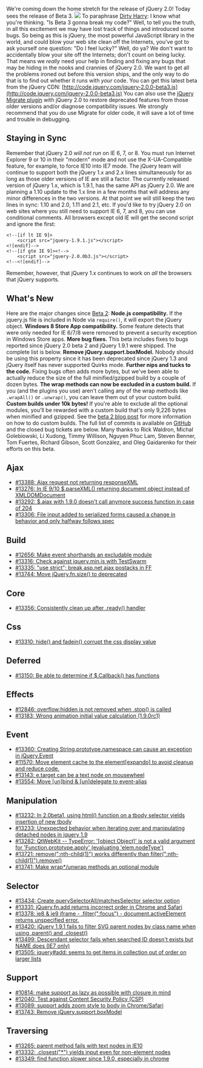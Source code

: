 We're coming down the home stretch for the release of jQuery 2.0! Today
sees the release of Beta 3.
![](http://blog.jquery.com/wp-content/uploads/2013/04/ransom2.png) To
paraphrase [Dirty Harry](http://en.wikiquote.org/wiki/Dirty_Harry): I
know what you're thinking. "Is Beta 3 gonna break my code?" Well, to
tell you the truth, in all this excitement we may have lost track of
things and introduced some bugs. So being as this is jQuery, the most
powerful JavaScript library in the world, and could blow your web site
clean off the Internets, you've got to ask yourself one question: "Do I
feel lucky?" Well, do ya? We don't want to accidentally blow your site
off the Internets; don't count on being lucky. That means we *really*
need your help in finding and fixing any bugs that may be hiding in the
nooks and crannies of jQuery 2.0. We want to get all the problems ironed
out before this version ships, and the only way to do that is to find
out whether it runs with *your* code. You can get this latest beta from
the jQuery CDN:
[http://code.jquery.com/jquery-2.0.0-beta3.js](http://code.jquery.com/jquery-2.0.0-beta3.js)
You can also use the [jQuery Migrate
plugin](https://github.com/jquery/jquery-migrate/#readme) with jQuery
2.0 to restore deprecated features from those older versions and/or
diagnose compatibility issues. We strongly recommend that you do use
Migrate for older code, it will save a lot of time and trouble in
debugging.

Staying in Sync
---------------

Remember that jQuery 2.0 *will not run* on IE 6, 7, or 8. You must run
Internet Explorer 9 or 10 in their "modern" mode and not use the
X-UA-Compatible feature, for example, to force IE10 into IE7 mode. The
jQuery team will continue to support both the jQuery 1.x and 2.x lines
simultaneously for as long as those older versions of IE are still a
factor. The currently released version of jQuery 1.x, which is 1.9.1,
has the same API as jQuery 2.0. We are planning a 1.10 update to the 1.x
line in a few months that will address any minor differences in the two
versions. At that point we will still keep the two lines in sync: 1.10
and 2.0, 1.11 and 2.1, etc. If you'd like to try jQuery 2.0 on web sites
where you still need to support IE 6, 7, and 8, you can use conditional
comments. All browsers except old IE will get the second script and
ignore the first:

    <!--[if lt IE 9]>
        <script src="jquery-1.9.1.js"></script>
    <![endif]-->
    <!--[if gte IE 9]><!-->
        <script src="jquery-2.0.0b3.js"></script>
    <!--<![endif]-->

Remember, however, that jQuery 1.x continues to work on *all* the
browsers that jQuery supports.

What's New
----------

Here are the major changes since [Beta
2](http://blog.jquery.com/2013/03/01/jquery-2-0-beta-2-released/):
**Node.js compatibility.** If the jquery.js file is included in Node via
`require()`, it will export the jQuery object. **Windows 8 Store App
compatibility.** Some feature detects that were only needed for IE 6/7/8
were removed to prevent a security exception in Windows Store apps.
**More bug fixes.** This beta includes fixes to bugs reported since
jQuery 2.0 beta 2 and jQuery 1.9.1 were shipped. The complete list is
below. **Remove jQuery.support.boxModel.** Nobody should be using this
property since it has been deprecated since jQuery 1.3 and jQuery itself
has never supported Quirks mode. **Further nips and tucks to the code.**
Fixing bugs often adds more bytes, but we've been able to actually
reduce the size of the full minified/gzipped build by a couple of dozen
bytes. **The wrap methods can now be excluded in a custom build.** If
you (and the plugins you use) aren't calling any of the wrap methods
like `.wrapAll()` or `.unwrap()`, you can leave them out of your custom
build. **Custom builds under 10k bytes!** If you're able to exclude all
the optional modules, you'll be rewarded with a custom build that's only
9,226 bytes when minified and gzipped. See the [beta 2 blog
post](http://blog.jquery.com/2013/03/01/jquery-2-0-beta-2-released/) for
more information on how to do custom builds. The full list of commits is
available on [GitHub](https://github.com/jquery/jquery/commits/master)
and the closed bug tickets are below. Many thanks to Rick Waldron,
Michal Golebiowski, Li Xudong, Timmy Willison, Nguyen Phuc Lam, Steven
Benner, Tom Fuertes, Richard Gibson, Scott González, and Oleg Gaidarenko
for their efforts on this beta.

Ajax
----

-   [\#13388: Ajax request not returning
    responseXML](http://bugs.jquery.com/ticket/13388)
-   [\#13276: In IE 9/10 \$.parseXML() returning document object instead
    of XMLDOMDocument](http://bugs.jquery.com/ticket/13276)
-   [\#13292: \$.ajax with 1.9.0 doesn't call anymore success function
    in case of 204](http://bugs.jquery.com/ticket/13292)
-   [\#13306: File input added to serialized forms caused a change in
    behavior and only halfway follows
    spec](http://bugs.jquery.com/ticket/13306)

Build
-----

-   [\#12656: Make event shorthands an excludable
    module](http://bugs.jquery.com/ticket/12656)
-   [\#13316: Check against jquery.min.js with
    TestSwarm](http://bugs.jquery.com/ticket/13316)
-   [\#13335: "use strict"; break asp.net ajax postacks in
    FF](http://bugs.jquery.com/ticket/13335)
-   [\#13744: Move jQuery.fn.size() to
    deprecated](http://bugs.jquery.com/ticket/13744)

Core
----

-   [\#13356: Consistently clean up after .ready()
    handler](http://bugs.jquery.com/ticket/13356)

Css
---

-   [\#13310: hide() and fadein() corrupt the css display
    value](http://bugs.jquery.com/ticket/13310)

Deferred
--------

-   [\#13150: Be able to determine if \$.Callback() has
    functions](http://bugs.jquery.com/ticket/13150)

Effects
-------

-   [\#12846: overflow:hidden is not removed when .stop() is
    called](http://bugs.jquery.com/ticket/12846)
-   [\#13183: Wrong animation initial value calculation
    (1.9.0rc1)](http://bugs.jquery.com/ticket/13183)

Event
-----

-   [\#13360: Creating String.prototype.namespace can cause an exception
    in jQuery.Event](http://bugs.jquery.com/ticket/13360)
-   [\#11570: Move element cache to the element[expando] to avoid
    cleanup and reduce code.](http://bugs.jquery.com/ticket/11570)
-   [\#13143: e.target can be a text node on
    mousewheel](http://bugs.jquery.com/ticket/13143)
-   [\#13554: Move [un]bind & [un]delegate to
    event-alias](http://bugs.jquery.com/ticket/13554)

Manipulation
------------

-   [\#13232: In 2.0beta1, using html() function on a tbody selector
    yields insertion of new tbody](http://bugs.jquery.com/ticket/13232)
-   [\#13233: Unexpected behavior when iterating over and manipulating
    detached nodes in jquery 1.9](http://bugs.jquery.com/ticket/13233)
-   [\#13282: QtWebKit -- TypeError: '[object Object]' is not a valid
    argument for 'Function.prototype.apply' (evaluating
    'elem.nodeType')](http://bugs.jquery.com/ticket/13282)
-   [\#13721: remove(":nth-child(1)") works differently than
    filter(":nth-child(1)").remove()](http://bugs.jquery.com/ticket/13721)
-   [\#13741: Make wrap\*/unwrap methods an optional
    module](http://bugs.jquery.com/ticket/13741)

Selector
--------

-   [\#13434: Create querySelectorAll/matchesSelector selector
    option](http://bugs.jquery.com/ticket/13434)
-   [\#13331: jQuery.fn.add returns incorrect order in Chrome and
    Safari](http://bugs.jquery.com/ticket/13331)
-   [\#13378: ie8 & ie9 iframe - .filter(":focus") -
    document.activeElement returns unspecified
    error.](http://bugs.jquery.com/ticket/13378)
-   [\#13420: jQuery 1.9.1 fails to filter SVG parent nodes by class
    name when using .parent() and
    .closest()](http://bugs.jquery.com/ticket/13420)
-   [\#13499: Descendant selector fails when searched ID doesn't exists
    but NAME does (IE7 only)](http://bugs.jquery.com/ticket/13499)
-   [\#13505: jquery\#add: seems to get items in collection out of order
    on larger lists](http://bugs.jquery.com/ticket/13505)

Support
-------

-   [\#10814: make support as lazy as possible with closure in
    mind](http://bugs.jquery.com/ticket/10814)
-   [\#12040: Test against Content Security Policy
    (CSP)](http://bugs.jquery.com/ticket/12040)
-   [\#13089: support adds zoom style to body in
    Chrome/Safari](http://bugs.jquery.com/ticket/13089)
-   [\#13743: Remove
    jQuery.support.boxModel](http://bugs.jquery.com/ticket/13743)

Traversing
----------

-   [\#13265: parent method fails with text nodes in
    IE10](http://bugs.jquery.com/ticket/13265)
-   [\#13332: .closest("\*") yields input even for non-element
    nodes](http://bugs.jquery.com/ticket/13332)
-   [\#13349: find function slower since 1.9.0, especially in
    chrome](http://bugs.jquery.com/ticket/13349)

